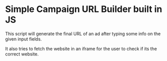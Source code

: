 # Simple Campaign URL Builder built in JS

This script will generate the final URL of an ad after typing some info on the given input fields. 

It also tries to fetch the website in an iframe for the user to check if its the correct website.
